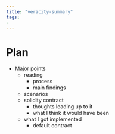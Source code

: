 ```yaml
---
title: "veracity-summary"
tags: 
- 
---
```


# Plan

- Major points
	- reading
		- process
		- main findings
	- scenarios
	- solidity contract
		- thoughts leading up to it
		- what I think it would have been
	- what I got implemented
		- default contract
